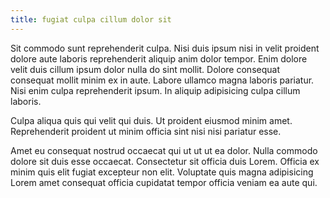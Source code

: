 ```yaml
---
title: fugiat culpa cillum dolor sit
---
```


Sit commodo sunt reprehenderit culpa. Nisi duis ipsum nisi in velit proident dolore aute laboris reprehenderit aliquip anim dolor tempor. Enim dolore velit duis cillum ipsum dolor nulla do sint mollit. Dolore consequat consequat mollit minim ex in aute. Labore ullamco magna laboris pariatur. Nisi enim culpa reprehenderit ipsum. In aliquip adipisicing culpa cillum laboris.

Culpa aliqua quis qui velit qui duis. Ut proident eiusmod minim amet. Reprehenderit proident ut minim officia sint nisi nisi pariatur esse.

Amet eu consequat nostrud occaecat qui ut ut ut ea dolor. Nulla commodo dolore sit duis esse occaecat. Consectetur sit officia duis Lorem. Officia ex minim quis elit fugiat excepteur non elit. Voluptate quis magna adipisicing Lorem amet consequat officia cupidatat tempor officia veniam ea aute qui.
